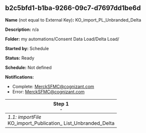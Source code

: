 ## b2c5bfd1-b1ba-9266-09c7-d7697dd1be6d

**Name** (not equal to External Key)**:** KO_import_PL_Unbranded_Delta


**Description:** n/a

**Folder:** my automations/Consent Data Load/Delta Load/

**Started by:** Schedule

**Status:** Ready

**Schedule:** Not defined

**Notifications:**

* Complete: MerckSFMC@cognizant.com
* Error: MerckSFMC@cognizant.com

| Step 1<br>_<small>-</small>_ |
| --- |
| _1.1: importFile_<br>KO_import_Publication_ List_Unbranded_Delta |
